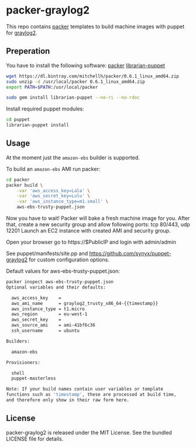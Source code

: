 packer-graylog2
===============

This repo contains [packer](http://www.packer.io) templates to build machine images with puppet for [graylog2](http://graylog2.org).


Preperation
------------

You have to install the following software:
[packer](http://www.packer.io)
[librarian-puppet](https://github.com/rodjek/librarian-puppet)

```bash
wget https://dl.bintray.com/mitchellh/packer/0.6.1_linux_amd64.zip
sudo unzip -d /usr/local/packer 0.6.1_linux_amd64.zip
export PATH=$PATH:/usr/local/packer
```

```bash
sudo gem install librarian-puppet --no-ri --no-rdoc
```

Install required puppet modules:

```bash
cd puppet
librarian-puppet install
```


Usage
-----

At the moment just the `amazon-ebs` builder is supported.

To build an `amazon-ebs` AMI run packer:

```bash
cd packer
packer build \
    -var 'aws_access_key=Lala' \
    -var 'aws_secret_key=Lulu' \
    -var 'aws_instance_type=m1.small' \
    aws-ebs-trusty-puppet.json
```

Now you have to wait! Packer will bake a fresh machine image for you. 
After that, create a new security group and allow following ports: tcp 80/443, udp 12201
Launch an EC2 instance with created AMI and security group.

Open your browser go to https://$PublicIP and login with admin/admin

See puppet/manifests/site.pp and https://github.com/synyx/puppet-graylog2 for custom configuration options.

Default values for aws-ebs-trusty-puppet.json:

```bash
packer inspect aws-ebs-trusty-puppet.json
Optional variables and their defaults:

  aws_access_key    = 
  aws_ami_name      = graylog2_trusty_x86_64-{{timestamp}}
  aws_instance_type = t1.micro
  aws_region        = eu-west-1
  aws_secret_key    = 
  aws_source_ami    = ami-41bf6c36
  ssh_username      = ubuntu

Builders:

  amazon-ebs

Provisioners:

  shell
  puppet-masterless

Note: If your build names contain user variables or template
functions such as 'timestamp', these are processed at build time,
and therefore only show in their raw form here.

```


License
-------

packer-graylog2 is released under the MIT License. See the bundled LICENSE file for details.

